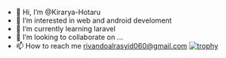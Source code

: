 - 👋 Hi, I’m @Kirarya-Hotaru
- 👀 I’m interested in web and android develoment 
- 🌱 I’m currently learning laravel
- 💞️ I’m looking to collaborate on ...
- 📫 How to reach me rivandoalrasyid060@gmail.com
[![trophy](https://github-profile-trophy.vercel.app/?username=kirarya-hotaru&theme=dracula)](https://github.com/ryo-ma/github-profile-trophy)<!---
Kirarya-Hotaru/Kirarya-Hotaru is a ✨ special ✨ repository because its `README.md` (this file) appears on your GitHub profile.
You can click the Preview link to take a look at your changes.
--->
